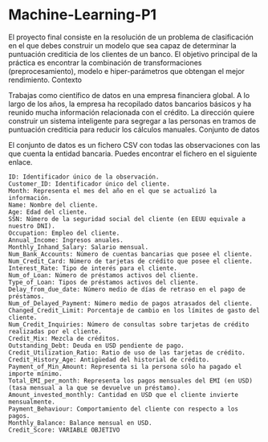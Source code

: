 # Machine-Learning-P1
El proyecto final consiste en la resolución de un problema de clasificación en el que debes construir un modelo que sea capaz de determinar la puntuación crediticia de los clientes de un banco. El objetivo principal de la práctica es encontrar la combinación de transformaciones (preprocesamiento), modelo e hiper-parámetros que obtengan el mejor rendimiento.
Contexto

Trabajas como científico de datos en una empresa financiera global. A lo largo de los años, la empresa ha recopilado datos bancarios básicos y ha reunido mucha información relacionada con el crédito. La dirección quiere construir un sistema inteligente para segregar a las personas en tramos de puntuación crediticia para reducir los cálculos manuales.
Conjunto de datos

El conjunto de datos es un fichero CSV con todas las observaciones con las que cuenta la entidad bancaria. Puedes encontrar el fichero en el siguiente enlace.

    ID: Identificador único de la observación.
    Customer_ID: Identificador único del cliente.
    Month: Representa el mes del año en el que se actualizó la información.
    Name: Nombre del cliente.
    Age: Edad del cliente.
    SSN: Número de la seguridad social del cliente (en EEUU equivale a nuestro DNI).
    Occupation: Empleo del cliente.
    Annual_Income: Ingresos anuales.
    Monthly_Inhand_Salary: Salario mensual.
    Num_Bank_Accounts: Número de cuentas bancarias que posee el cliente.
    Num_Credit_Card: Número de tarjetas de crédito que posee el cliente.
    Interest_Rate: Tipo de interés para el cliente.
    Num_of_Loan: Número de préstamos activos del cliente.
    Type_of_Loan: Tipos de préstamos activos del cliente.
    Delay_from_due_date: Número medio de días de retraso en el pago de préstamos.
    Num_of_Delayed_Payment: Número medio de pagos atrasados del cliente.
    Changed_Credit_Limit: Porcentaje de cambio en los límites de gasto del cliente.
    Num_Credit_Inquiries: Número de consultas sobre tarjetas de crédito realizadas por el cliente.
    Credit_Mix: Mezcla de créditos.
    Outstanding_Debt: Deuda en USD pendiente de pago.
    Credit_Utilization_Ratio: Ratio de uso de las tarjetas de crédito.
    Credit_History_Age: Antigüedad del historial de crédito.
    Payment_of_Min_Amount: Representa si la persona sólo ha pagado el importe mínimo.
    Total_EMI_per_month: Representa los pagos mensuales del EMI (en USD) (tasa mensual a la que se devuelve un préstamo).
    Amount_invested_monthly: Cantidad en USD que el cliente invierte mensualmente.
    Payment_Behaviour: Comportamiento del cliente con respecto a los pagos.
    Monthly_Balance: Balance mensual en USD.
    Credit_Score: VARIABLE OBJETIVO

